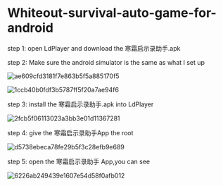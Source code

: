 # Whiteout-survival-auto-game-for-android




step 1: open LdPlayer and download the 寒霜启示录助手.apk

step 2: Make sure the android simulator is the same as what I set up

![ae609cfd3181f7e863b5f5a885170f5](https://user-images.githubusercontent.com/39795435/223981491-bfbbfbae-e8e9-472c-9034-d883eb8248b4.png)

![1ccb40b0fdf3b5787ff5f20a7ae94f6](https://user-images.githubusercontent.com/39795435/223981721-eab361e4-fa9b-40e0-9b9c-7b70907bf586.png)


step 3: install the 寒霜启示录助手.apk into LdPlayer  

![2fcb5f06113023a3bb3e01d11367281](https://user-images.githubusercontent.com/39795435/223981915-ef11471f-badd-41aa-b617-951c51348426.png)

step 4: give the 寒霜启示录助手App the root
  
![d5738ebeca78fe29b5f3c28efb9e689](https://user-images.githubusercontent.com/39795435/223982282-51a2ae0e-5e20-428c-b297-e2e2e5b28764.png)

step 5: open the 寒霜启示录助手 App,you can see

![6226ab249439e1607e54d58f0afb012](https://user-images.githubusercontent.com/39795435/223982867-2a55f5ba-0f2a-407a-b924-9fb32cc92044.png)

